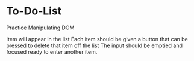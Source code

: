 # To-Do-List
Practice Manipulating DOM

Item will appear in the list
Each item should be given a button that can be pressed to delete that item off the list
The input should be emptied and focused ready to enter another item.
